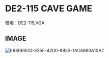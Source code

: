# DE2-115 CAVE GAME
環境：DE2-115,VGA

## IMAGE

![E680EBCD-335F-42D0-8B53-1ACAB93A10A7](https://user-images.githubusercontent.com/56730772/71609079-fc9fb500-2bc8-11ea-8712-b95336774dcc.jpg)
